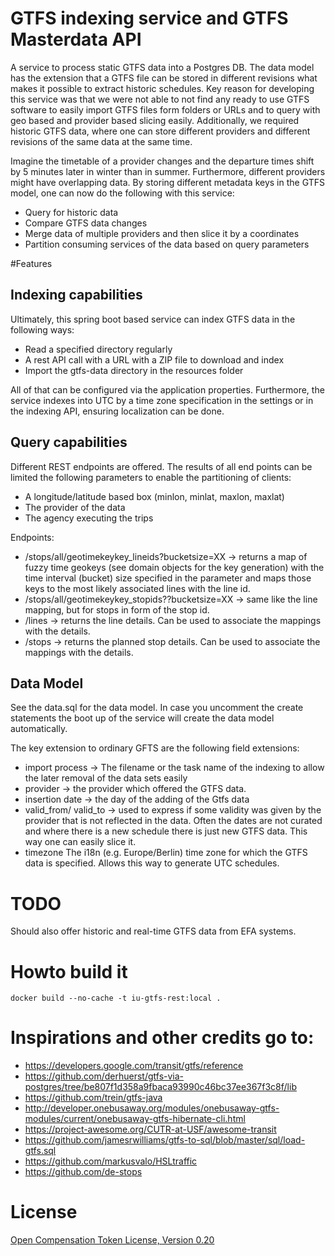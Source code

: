 # GTFS indexing service and GTFS Masterdata API

A service to process static GTFS data into a Postgres DB.
The data model has the extension that a GTFS file can be stored in different revisions what makes it possible to extract historic schedules.
Key reason for developing this service was that we were not able to not find any ready to use GTFS software to easily import GTFS files form folders or URLs and to query with geo based and provider based slicing easily. Additionally, we required historic GTFS data, where one can store different providers and different revisions of the same data at the same time.
 
Imagine the timetable of a provider changes and the departure times shift by 5 minutes later in winter than in summer. 
Furthermore, different providers might have overlapping data. By storing different metadata keys in the GTFS model, one can now do the following with this service:
- Query for historic data 
- Compare GTFS data changes
- Merge data of multiple providers and then slice it by a coordinates
- Partition consuming services of the data based on query parameters

#Features

## Indexing capabilities
Ultimately, this spring boot based service can index GTFS data in the following ways:

- Read a specified directory regularly
- A rest API call with a URL with a ZIP file to download and index
- Import the gtfs-data directory in the resources folder

All of that can be configured via the application properties. 
Furthermore, the service indexes into UTC by a time zone specification in the settings or in the indexing API, ensuring localization can be done.

## Query capabilities
Different REST endpoints are offered.
The results of all end points can be limited the following parameters to enable the partitioning of clients:

- A longitude/latitude based box (minlon, minlat, maxlon, maxlat)
- The provider of the data
- The agency executing the trips

Endpoints:

- /stops/all/geotimekeykey_lineids?bucketsize=XX 
-> returns a map of fuzzy time geokeys (see domain objects for the key generation) with the time interval (bucket) size specified in the parameter and maps those keys to the most likely associated lines with the line id.
- /stops/all/geotimekeykey_stopids??bucketsize=XX -> same like the line mapping, but for stops in form of the stop id.
- /lines -> returns the line details. Can be used to associate the mappings with the details.
- /stops -> returns the planned stop details. Can be used to associate the mappings with the details.


## Data Model
See the data.sql for the data model.
In case you uncomment the create statements the boot up of the service will create the data model automatically.

The key extension to ordinary GFTS are the following field extensions:
- import process -> The filename or the task name of the indexing to allow the later removal of the data sets easily
- provider -> the provider which offered the GTFS data.
- insertion date -> the day of the adding of the Gtfs data
- valid_from/ valid_to -> used to express if some validity was given by the provider that is not reflected in the data. Often the dates are not curated and where there is a new schedule there is just new GTFS data. This way one can easily slice it. 
- timezone The i18n (e.g. Europe/Berlin) time zone for which the GTFS data is specified. Allows this way to generate UTC schedules. 

# TODO
Should also offer historic and real-time GTFS data from EFA systems.

# Howto build it

```
docker build --no-cache -t iu-gtfs-rest:local .
```

# Inspirations and other credits go to:

* https://developers.google.com/transit/gtfs/reference
* https://github.com/derhuerst/gtfs-via-postgres/tree/be807f1d358a9fbaca93990c46bc37ee367f3c8f/lib
* https://github.com/trein/gtfs-java
* http://developer.onebusaway.org/modules/onebusaway-gtfs-modules/current/onebusaway-gtfs-hibernate-cli.html
* https://project-awesome.org/CUTR-at-USF/awesome-transit
* https://github.com/jamesrwilliams/gtfs-to-sql/blob/master/sql/load-gtfs.sql
* https://github.com/markusvalo/HSLtraffic
* https://github.com/de-stops

# License
[Open Compensation Token License, Version 0.20](https://github.com/open-compensation-token-license/license/blob/main/LICENSE.md)
